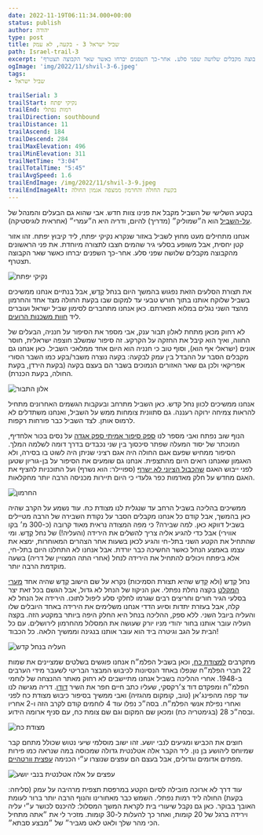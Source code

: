 ```yaml
---
date: 2022-11-19T06:11:34.000+00:00
status: publish
author: יהודה
type: post
title: שביל ישראל 3 - בקעה, לא עמק
path: Israel-trail-3
excerpt: 'בקטע השלישי של השביל מקבל את פנינו צוות חדש. אבי שהוא גם הבעלים והמנהל של על-השביל הוא ה״שמוליק״ (מדריך) להיום, ודריה היא ה״עמרי״ (אחראית לוגיסטיקה). אנחנו מתחילים מעט מחוץ לשביל באזור שנקרא נקיקי יפתח, ליד קיבוץ יפתח. זהו אזור קטן יחסית, אבל משופע בסלעי גיר שהמים חצבו לתצורה מיוחדת. את פני הראשונים מהקבוצה מקבלים שלושה שפני סלע. אחר-כך השפנים יברחו כאשר שאר הקבוצה תצטרף.'
ogImage: 'img/2022/11/shvil-3-6.jpeg'
tags:
- שביל ישראל

trailSerial: 3
trailStart: נקיקי יפתח
trailEnd: רמות נפתלי
trailDirection: southbound
trailDistance: 11
trailAscend: 184
trailDescend: 284
trailMaxElevation: 496
trailMinElevation: 311
trailNetTime: "3:04"
trailTotalTime: "5:45"
trailAvgSpeed: 1.6
trailEndImage: /img/2022/11/shvil-3-9.jpeg
trailEndImageAlt: בקעת החולה והחרמון ממצפה אגמון החולה
---
```


בקטע השלישי של השביל מקבל את פנינו צוות חדש. אבי שהוא גם הבעלים והמנהל של [על-השביל](https://www.al-hashvil.co.il) הוא ה״שמוליק״ (מדריך) להיום, ודריה היא ה״עמרי״ (אחראית לוגיסטיקה). 

אנחנו מתחילים מעט מחוץ לשביל באזור שנקרא נקיקי יפתח, ליד קיבוץ יפתח. זהו אזור קטן יחסית, אבל משופע בסלעי גיר שהמים חצבו לתצורה מיוחדת. את פני הראשונים מהקבוצה מקבלים שלושה שפני סלע. אחר-כך השפנים יברחו כאשר שאר הקבוצה תצטרף.

![נקיקי יפתח](/img/2022/11/shvil-3-1.jpeg "נקיקי יפתח")

את תצורת הסלעים הזאת נפגוש בהמשך היום בנחל קֶדֶש, אבל בנתיים אנחנו ממשיכים בשביל שלוקח אותנו בתוך חורש טבעי עד למקום שבו בקעת החולה מצד אחד והחרמון מהצד השני נגלים במלוא תפארתם. כאן אנחנו מתחברים לסימון שביל ישראל ועוברים ליד [חוות משכנות הרועים](https://amudanan.co.il/w/P52929).

 לא רחוק מכאן מתחת לאלון תבור ענק, אבי מספר את הסיפור על חנניה, הבעלים של החווה, ואיך הוא קיבל את החזקה על הקרקע. זה סיפור שמשלב חוצפה ישראלית, חוסר אונים (ישראלי אף הוא), וסוף טוב כי חנניה הוא היום אחד ממלאכי השביל. כאן אנחנו גם מקבלים הסבר על ההבדל בין עמק לבקעה: בקעה נוצרה משבר/בקע כמו השבר הסורי אפריקאי ולכן גם שאר האזורים הנמוכים בשבר הם בעצם בקעה (בקעת הירדן, בקעת החולה, בקעת הכנרת). 

![אלון התבור](/img/2022/11/shvil-3-3.jpeg "אלון התבור")

אנחנו ממשיכים לכוון נחל קדש. כאן השביל מתרחב ובעקבות הגשמים האחרונים מתחיל להראות צמיחה ירוקה רעננה. גם סתוונית צומחות ממש על השביל, ואנחנו משתדלים לא לרמוס אותן. לצד השביל כבר פורחות רקפות.

הנוף שוב נפתח ואבי מספר לנו [ספק סיפור אמיתי ספק אגדה](https://www.mesaper.co.il/Default.aspx?ID=578c27a2-b61f-437c-8f3f-82781b900cf0) על נסים בכור אלחדיף, המוכתר של יסוד המעלה שפתר סיכסוך בין שני נכבדים בדרך דומה לשלמה המלך. הסיפור ממחיש שפעם אגם החולה היה אגם רציני שניתן היה לשוט בו בסירה, ולא האגמון שאנחנו רואים היום מהתצפית. אנחנו גם שומעים את הסיפור על בן-גוריון שטען לפני ייבוש האגם [שהכבול הציוני לא ישרף](https://www.haaretz.co.il/nature/2019-05-03/ty-article-magazine/.premium/0000017f-dec0-df62-a9ff-ded7a84d0000) (ספויילר: הוא נשרף) ועל התוכניות להציף את האגם מחדש על חלק מאדמות כפר גלעדי כי היום תיירות מכניסה הרבה יותר מחקלאות. 

![החרמון](/img/2022/11/shvil-3-4.jpeg "החרמון")

ממשיכים בהליכה בשביל הרחב עד שנגלית לנו מצודת כח. עוד נשמע על הקרב שהיה כאן בהמשך, אבל קודם כל אנחנו מקבלים הסבר על נקודת השבירה של הרבה מטיילים בשביל דווקא כאן. למה שבירה? כי מפה המצודה נראית מאוד קרובה (כ-300 מ׳ בקו אווירי) אבל כדי להגיע אליה צריך להשלים את הירידה (והעליה!) של נחל קֶדֶש. ומי שהתחיל את הקטע השני בתל-חי והגיע לכאן בשעות אחר הצהרים המאוחרות, ימצא את עצמו באמצע הנחל כאשר החשיכה כבר יורדת. אבל אנחנו לא התחלנו היום בתל-חי, אלא ביפתח ויכולים להתחיל את הירידה לנחל (אחרי התה המצויין של דריה) בשעה מוקדמת הרבה יותר. 

נחל קֶדֶש (ולא קָדֵש שהיא תצורת הסמיכות) נקרא על שם הישוב קֶדֶש שהיה אחד [מערי המקלט](https://www.mgketer.org/mikra/6/21/32/mn) בקצה נחלת נפתלי. אגן הניקוז של הנחל לא גדול, אבל הגשם בכל זאת יצר בסלעי הגיר חורים וחריצים רבים שגרמו לחלקי סלע ליפול לתוכו. הירידה אל הנחל לא קלה, אבל בעזרת יתדות וסיוע הדדי אנחנו משלימים את הירידה באחד היובלים שלו והעליה ביובל השני. ללא ספק, ההליכה בנחל היא החלק היפה ביותר במקטע הזה. בקצה העליה עובר אותנו בחור יהודי מניו יורק שעושה את המסלול מהחרמון לירושלים. עם כל הבית על הגב וגיטרה ביד הוא עובר אותנו בנגינה וממשיך הלאה. כל הכבוד!

![העליה בנחל קדש](/img/2022/11/shvil-3-6.jpeg "העליה בנחל קדש")

מתקרבים [למצודת כח](https://he.wikipedia.org/wiki/מצודת_כ%22ח), וכאן בשביל הפלמ״ח אנחנו פוגשים בשלטים שמציינים את שמות 22 חברי הפלמ״ח שנפלו באחד הנסיונות לכיבוש המבצר הבריטי לשעבר מידי הערבים ב-1948. אחרי ההליכה בשביל אנחנו מתיישבים לא רחוק מאתר ההנצחה של לוחמי הפלמ״ח ומפקדם דוד צ׳רקסקי, שעליו כתב חיים חפר את השיר [דודו](https://www.zemereshet.co.il/m/song.asp?id=432). דריה מגישה לנו עוד קפה מהפינג׳אן (טוב, קומקום  מהגזיה) ואבי ממשיך בסיפור כיבוש מצודת כח לפני ואחרי נפילת אנשי הפלמ״ח. בסה״כ נפלו עוד 4 לוחמים קודם לקרב הזה ו-2 אחריו ובסה״כ 28 (בגימטריה כח) ומכאן שם המקום וגם שם צומת כח, עם סניף ארומה הידוע. 

![מצודת כח](/img/2022/11/shvil-3-7.jpeg "מצודת כח")

חוצים את הכביש ומגיעים לנבי יושע. זהו ישוב מוסלמי שיעי נטוש שכולל מתחם קבר שמיוחס ליהושע בן נון. ליד הקבר אלה אטלנטית גדולה שמכוסה במה שנראה כמו פירות מפתים אדומים וגדולים, אבל בעצם הם עפצים שנוצרו ע״י הכנימה [עפצית וורטהיים](https://www.wildflowers.co.il/hebrew/plant.asp?ID=386). 

![עפצים על אלה אטלנטית בנבי יושע](/img/2022/11/shvil-3-8.jpeg "עפצים על אלה אטלנטית בנבי יושע")

עוד דרך לא ארוכה מובילה לסיום הקטע במרפסת תצפית מרהיבה על עמק (סליחה: בקעת) החולה ליד רמות נפתלי. השמש כבר מאחורינו והנוף הרבה יותר ברור לעומת האובך בבוקר. כאן גם נקבל שיעורי בית לקראת המשך המסלול: להיכנס לכושר ע״י עליה וירידה ברגל של 20 קומות, ואחר כך להעלות ל-30 קומות. מזכיר לי את ״אתה מתחיל הכי מהר שלך ולאט לאט מגביר״ של ״מבצע סבתא״. 
